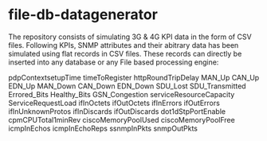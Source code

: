 # file-db-datagenerator
The repository consists of simulating 3G &amp; 4G KPI data in the form of CSV files. Following KPIs, SNMP attributes and their abitrary data has been simulated using flat records in CSV files. These records can directly be inserted into any database or any File based processing engine:

pdpContextsetupTime
timeToRegister
httpRoundTripDelay
MAN_Up
CAN_Up
EDN_Up
MAN_Down
CAN_Down
EDN_Down
SDU_Lost
SDU_Transmitted
Errored_Bits
Healthy_Bits
GSN_Congestion
serviceResourceCapacity
ServiceRequestLoad
ifInOctets
ifOutOctets
ifInErrors
ifOutErrors
ifInUnknownProtos
ifInDiscards
ifOutDiscards
dot1dStpPortEnable
cpmCPUTotal1minRev
ciscoMemoryPoolUsed
ciscoMemoryPoolFree
icmpInEchos
icmpInEchoReps
ssnmpInPkts
snmpOutPkts
